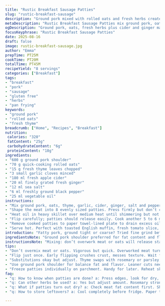 ```yaml
---
title: "Rustic Breakfast Sausage Patties"
slug: "rustic-breakfast-sausage"
description: "Ground pork mixed with rolled oats and fresh herbs creates a hearty breakfast patty. Ginger and apple cider add brightness while sage is swapped for thyme for a fresh herbal twist. Patties are shaped, chilled, and pan-fried till crisp on the outside, juicy inside. Substitutions suggested for herbs, oats, and liquid. Clear cues given for doneness and texture. Notes on freezing and reheating. Adjust seasoning on the fly. Avoid overmixing for tender texture. Suitable for breakfast sandwiches or served alongside eggs and greens. Gluten free and dairy free as is."
metaDescription: "Rustic Breakfast Sausage Patties mix ground pork, oats, fresh thyme, ginger and apple cider. Overnight rest, medium heat frying for crisp exterior, juicy interior."
ogDescription: "Ground pork, oats, fresh herbs plus cider and ginger make hearty patties. Chill hours, pan fry medium heat. Crisp edges, juicy center. Notes on swaps and freezing."
focusKeyphrase: "Rustic Breakfast Sausage Patties"
date: 2025-08-16
draft: false
image: rustic-breakfast-sausage.jpg
author: "Emma"
prepTime: PT25M
cookTime: PT20M
totalTime: PT45M
recipeYield: "8 servings"
categories: ["Breakfast"]
tags:
- "breakfast"
- "pork"
- "sausage"
- "gluten free"
- "herbs"
- "pan frying"
keywords:
- "ground pork"
- "rolled oats"
- "fresh thyme"
breadcrumb: ["Home", "Recipes", "Breakfast"]
nutrition: 
 calories: "320"
 fatContent: "25g"
 carbohydrateContent: "6g"
 proteinContent: "18g"
ingredients:
- "600 g ground pork shoulder"
- "70 g quick-cooking rolled oats"
- "15 g fresh thyme leaves chopped"
- "3 small garlic cloves minced"
- "180 ml fresh apple cider"
- "20 ml finely grated fresh ginger"
- "12 ml sea salt"
- "6 ml freshly ground black pepper"
- "25 ml vegetable oil"
instructions:
- "Mix ground pork, oats, thyme, garlic, cider, ginger, salt and pepper vigorously in a large bowl. Use hands or sturdy spoon. Let the mixture rest covered in fridge 4 to 8 hours. This firms mixture and deepens flavor."
- "Shape the meat into 8 evenly sized patties. Press firmly but don’t compact too much. Place on a parchment-lined tray. Option to freeze patties individually now for future use."
- "Heat oil in heavy skillet over medium heat until shimmering but not smoking. Add half the patties. Cook undisturbed about 5 to 6 minutes or until edges look dry and underneath is deep golden brown, gently pressing to check firmness."
- "Flip carefully; patties should release easily. Cook another 5 to 6 minutes. Internal temperature should reach 71°C (160°F) or until juices run clear."
- "Remove cooked patties to paper towel-lined plate to drain excess oil. Repeat with remaining patties, adding more oil if pan looks dry."
- "Serve hot. Perfect with toasted English muffin, fresh tomato slice, leafy greens, or fried egg on top."
introduction: "Fatty pork, ground tight or coarse? Tried fine grind before but it’s dull. Coarse allows texture, bite. Oats soak up fat, keep moist; not flour that turns gummy. Used sage? Swapped for thyme - sharper, fresher, no bitter aftertaste that can sometimes kill subtle pork aroma. Ginger – bright punch that cuts through richness. Apple cider over juice straight from concentrate, for yeasty depth and slight tartness. Overnight chill is key, flavors meld, patties hold shape. Frying best on medium – fat renders slow, edges crisp, interior stays juicy. Flip once only — impatience ruins crust. Smell garlic and thyme mingling, sizzling fat crackle. Done when patties spring back gently, juices clear. Past tries undercooked, mushy texture, no crunch. These are breakfast staples, all day if you want. Freeze extra, reheat on skillet to revive crust. Pork love at breakfast level."
ingredientsNote: "Ground pork shoulder preferred for fat content and flavor but leaner cuts require added fat or risk dryness. Rolled oats absorb moisture, help binding without the rubbery texture of breadcrumbs or flour. Quick oats preferred over steel-cut for quicker hydration but old-fashioned rolled oats ok too. Thyme leaves sliced finely replace sage, for brighter, green notes avoiding bitterness streaks. Garlic adds background warmth, avoid raw taste through long resting. Apple cider original liquid; swap for dry white wine if needed, adjusting salt. Fresh ginger—powder lacks brilliance here, grate finely or mince to evenly distribute pungency. Salt amount adjustable post mix, salt is flavor anchor here. Black pepper fresh cracked, no preground dullness. Vegetable oil neutral; use canola, sunflower or light olive oil. No dairy or egg needed, oats and pork proteins hold patties firm. These swaps and notes are from playing with textures and flavor over years, improving mouthfeel and punch."
instructionsNote: "Mixing: don’t overwork meat or oats will release starch memory and bind too rigid. Vigorous mixing is for even distribution of seasonings and hydration but stop when uniform. Long rest in fridge is not just flavor developing but structural setup for frying. Patty shaping: uniform thickness needed, about 1.5 cm thick, too thin dries fast, too thick risks undercooked center. Use parchment-lined tray for clean freezing or resting, prevents sticking. Frying: wait until oil shimmers before dropping patties in. Medium heat over high prevents burnt crust with raw inside. Pan sound changes from sputtering to steady sear when fat renders properly. Don’t poke or prod too much, patty will crumble if fragile. Flip only when edges crisp and brown, gently nudge to check release. Internal temp with probe or juices clear when pressed indicates doneness; squishy means more cook time. Drain briefly on paper towels to avoid greasy cover. Leftover patties freeze well, reheat in pan or oven for crispness restoration. Resist microwave unless just defrosting. Great for sandwich bases topped with fresh sliced tomato, lettuce or egg; fat and seasoning stand up well to bread and toppings. Experiment by adding chopped fresh parsley or swapping thyme for rosemary, also good but strong. Adjust spice levels by cutting ginger or adding black pepper per personal heat preference. These notes come from countless breakfasts and late-night cravings. The smells alone tell you when to flip or pull from the pan."
tips:
- "Don’t overmix meat or oats. Vigorous but quick. Overworked meat turns tough; oats release starch, bind too stiff. Uniformity is goal. Rest in fridge 4 to 8 hours - not just flavor but structure. Chilling firms shape, helps crust form when frying. Use parchment for shaping, stops sticking, easiest freeze prep. Thickness about 1.5 cm; thin dries, thick stays mushy inside. Medium heat key. Oil must shimmer, not smoke."
- "Flip just once. Early flipping crushes crust, messes texture. Wait for edges to dry and brown, press gently to test firmness. Sound changes from sputter to steady sear when fat renders. Internal temp 71°C or juices run clear. Don’t poke too much, patty can crumble if fragile. After cooking drain on towels. Repeat adding oil if pan looks dry. Skip microwave reheating unless defrosting - lose crust crisp. Reheat skillet works best."
- "Substitutions okay but adjust. Thyme swaps with rosemary or parsley; rosemary stronger, cut quantity. Apple cider can be dry white wine but control salt after. Ginger powder lacks brightness, grate fresh or mince. Ground pepper fresh cracked; preground dulls punch. Quick oats preferred but old-fashioned rolled okay - soak better than steel-cut or flour, no gummy texture. Vegetable oil neutral - canola, sunflower, light olive. No egg or dairy needed, oats + pork proteins bind well."
- "Use ground pork shoulder for balance fat and flavor. Leaner cuts need extra fat or patties dry out. Oats soak fat, keep moist, bind without rubberiness like breadcrumbs. Garlic minced; long fridge rest kills raw taste. Patty shaping even for cooking consistency. Too thick undercooked, too thin dry. Waiting for skillet oil shimmer prevents burnt crust with raw center. Cooking sound shifting means fat rendering right. Flip when edges crisp. Don't prod too much - meat breaks down."
- "Freeze patties individually on parchment. Handy for later. Reheat skillet keeps crust crisp, oven okay too. Avoid microwave to keep texture. Use toasted English muffin, fresh tomato, greens or fried egg for serving. Fat and seasoning stand up well with bread. Spice levels adjustable. Cut ginger for less heat, add black pepper if want more. Fresh herbs chopped fine for brightness, not bitterness. Mix herbs but don’t overdo strong ones. Notes from many breakfasts, trial and error."
faq:
- "q: How to know when patties are done? a: Press edges, look for dry, deep brown color. Flip release easy means crust formed. Internal temp 71°C or (160°F). Juices run clear, no pink. Sound steady sizzle, not sputtering. Use probe or juice test. Don’t poke too much or texture suffers."
- "q: Can other herbs be used? a: Yes but adjust amount. Rosemary stronger than thyme, use less. Parsley milder, adds green freshness but no bitterness. Sage replaced here for sharper herbal note. Experiment but fine chop. Avoid overpowering pork aroma. Herbs affect final taste but balanced is key."
- "q: What if patties turn out dry? a: Check meat fat content first. Shoulder best. Lean needs extra fat addition. Don’t overwork meat, stops juicy texture. Thickness important; too thin dries fast, too thick may undercook. Cook medium heat, not high. Rest in fridge long helps binding and moisture retention. Oats soak fat, help moisture too."
- "q: How to store leftovers? a: Cool completely before fridge. Paper towel lined container reduces oiliness. Patties freeze well individually on parchment; prevent sticking. Reheat skillet or oven for best crust revival. Microwave compromises texture; use only if defrosting. Can thaw in fridge overnight or quick defrost."

---
```

